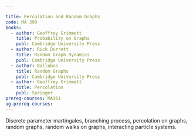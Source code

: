 ```yaml
---

title: Percolation and Random Graphs
code: MA 390
books:
  - author: Geoffrey Grimmett  
    title: Probability on Graphs
    publ: Cambridge University Press
  - author: Rick Durrett  
    title: Random Graph Dynamics
    publ: Cambridge University Press
  - author: Bollobas 
    title: Random Graphs
    publ: Cambridge University Press
  - author: Geoffrey Grimmett 
    title: Percolation
    publ: Springer
prereq-courses: MA361
ug-prereq-courses: 
---
```


Discrete parameter martingales, branching process, percolation on graphs,
random graphs, random walks on graphs, interacting particle systems.

